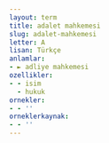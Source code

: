 ```yaml
---
layout: term
title: adalet mahkemesi
slug: adalet-mahkemesi
letter: A
lisan: Türkçe
anlamlar:
- ► adliye mahkemesi
ozellikler:
- - isim
  - hukuk
ornekler:
- - ''
orneklerkaynak:
- - ''
---
```

